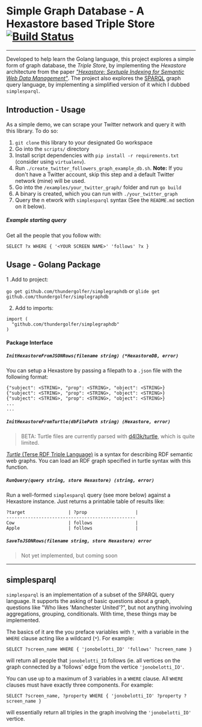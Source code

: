 # Simple Graph Database - A Hexastore based Triple Store  [![Build Status](https://travis-ci.com/thundergolfer/simplegraphdb.svg?token=yHGWQ42iK2BPk1FjaUMc&branch=master)](https://travis-ci.com/thundergolfer/simplegraphdb)
------

Developed to help learn the Golang language, this project explores a
simple form of graph database, the *Triple Store*, by implementing the
*Hexastore* architecture from the paper [*"Hexastore: Sextuple Indexing
for Semantic Web Data
Management"*](http://www.vldb.org/pvldb/1/1453965.pdf). The project also
explores the [SPARQL](https://en.wikipedia.org/wiki/SPARQL) graph query language, by implementing a simplified
version of it which I dubbed `simplesparql`.

## Introduction - Usage

As a simple demo, we can scrape your Twitter network and query it with
this library. To do so:

1. `git clone` this library to your designated Go workspace
2. Go into the `scripts/` directory
3. Install script dependencies with `pip install -r requirements.txt` (consider using `virtualenv`).
4. Run `./create_twitter_followers_graph_example_db.sh`. **Note:** If you don't have a Twitter account, skip this step and a default Twitter network (mine) will be used.
5. Go into the `/examples/your_twitter_graph/` folder and run `go build`
6. A binary is created, which you can run with `./your_twitter_graph`
7. Query the n etwork with `simplesparql` syntax (See the `README.md`
   section on it below).

##### Example starting query

Get all the people that you follow with:

`SELECT ?x WHERE { '<YOUR SCREEN NAME>' 'follows' ?x }`

## Usage - Golang Package

1 .Add to project:

`go get github.com/thundergolfer/simplegraphdb` or `glide get github.com/thundergolfer/simplegraphdb`

2. Add to imports:

```golang
import (
  "github.com/thundergolfer/simplegraphdb"
)
```

#### Package Interface

##### `InitHexastoreFromJSONRows(filename string) (*HexastoreDB, error)`

You can setup a Hexastore by passing a filepath to a `.json` file with the following format:

```
{"subject": <STRING>, "prop": <STRING>, "object": <STRING>}
{"subject": <STRING>, "prop": <STRING>, "object": <STRING>}
{"subject": <STRING>, "prop": <STRING>, "object": <STRING>}
...
...
```

##### `InitHexastoreFromTurtle(dbFilePath string) (Hexastore, error)`

> BETA: Turtle files are currently parsed with [d4l3k/turtle](https://github.com/d4l3k/turtle), which is quite limited.

[*Turtle* (Terse RDF Triple Language)](https://www.w3.org/TeamSubmission/turtle/) is a syntax for describing RDF semantic web graphs. You can load an RDF graph specified in turtle syntax with this function.

##### `RunQuery(query string, store Hexastore) (string, error)`

Run a well-formed `simplesparql` query (see more below) against a Hexastore instance. Just returns a printable table of results like:

```
?target                | ?prop                  |
------------------------------------------------
Cow                    | follows                |
Apple                  | follows                |
```

##### `SaveToJSONRows(filename string, store Hexastore) error`

> Not yet implemented, but coming soon


----------

## simplesparql

`simplesparql` is an implementation of a subset of the SPARQL query
language. It supports the asking of basic questions about a graph,
questions like "Who likes 'Manchester United'?", but not anything
involving aggregations, grouping, conditionals. With time, these things
may be implemented.

The basics of it are the you preface variables with `?`, with a variable
in the `WHERE` clause acting like a wildcard (`*`). For example:

`SELECT ?screen_name WHERE { 'jonobelotti_IO' 'follows' ?screen_name }`

will return all people that `jonobelotti_IO` follows (ie. all vertices
on the graph connected by a 'follows' edge from the vertice
`'jonobelotti_IO'`.

You can use up to a maximum of 3 variables in a `WHERE` clause. All
`WHERE` clauses must have exactly three components. For example:

`SELECT ?screen_name, ?property WHERE { 'jonobelotti_IO' ?property
?screen_name }`

will essentially return all triples in the graph involving the
`'jonobelotti_IO'` vertice.
